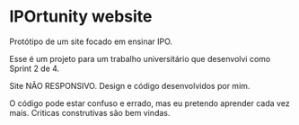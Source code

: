 # IPOrtunity website

Protótipo de um site focado em ensinar IPO.

Esse é um projeto para um trabalho universitário que desenvolvi como Sprint 2 de 4.

Site NÃO RESPONSIVO. Design e código desenvolvidos por mim.

O código pode estar confuso e errado, mas eu pretendo aprender cada vez mais. Criticas construtivas são bem vindas.
